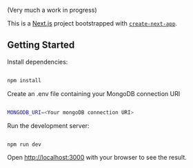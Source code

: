 (Very much a work in progress)

This is a [Next.js](https://nextjs.org/) project bootstrapped with [`create-next-app`](https://github.com/vercel/next.js/tree/canary/packages/create-next-app).

## Getting Started

Install dependencies:

```bash

npm install

```

Create an .env file containing your MongoDB connection URI

```bash

MONGODB_URI=<Your mongoDB connection URI>

```

Run the development server:

```bash

npm run dev

```

Open [http://localhost:3000](http://localhost:3000) with your browser to see the result.
